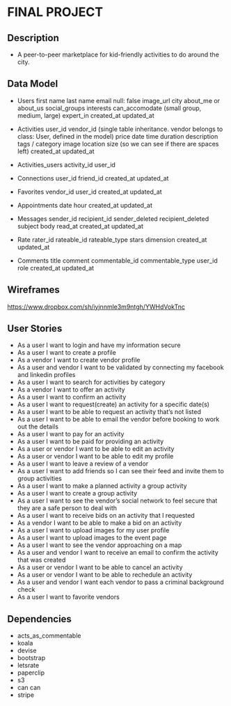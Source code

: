# FINAL PROJECT

## Description
* A peer-to-peer marketplace for kid-friendly activities to do around the city.

## Data Model

* Users
first name
last name
email null: false
image_url
city
about_me or about_us
social_groups
interests
can_accomodate (small group, medium, large)
expert_in
created_at
updated_at

* Activities
user_id
vendor_id (single table inheritance. vendor belongs to class: User, defined in the model)
price 
date 
time
duration
description
tags / category
image
location
size (so we can see if there are spaces left)
created_at
updated_at

* Activities_users
activity_id
user_id

* Connections
user_id
friend_id
created_at
updated_at

* Favorites
vendor_id
user_id
created_at
updated_at

* Appointments
date
hour
created_at
updated_at

* Messages
sender_id
recipient_id
sender_deleted
recipient_deleted
subject
body
read_at
created_at
updated_at

* Rate
rater_id
rateable_id
rateable_type
stars
dimension
created_at
updated_at

* Comments
title
comment
commentable_id
commentable_type
user_id
role
created_at
updated_at

 ## Wireframes

https://www.dropbox.com/sh/iyjnnmle3m9ntgh/YWHdVokTnc

## User Stories

* As a user I want to login and have my information secure
* As a user I want to create a profile
* As a vendor I want to create vendor profile
* As a user and vendor I want to be validated by connecting my facebook and linkedin profiles
* As a user I want to search for activities by category
* As a vendor I want to offer an activity
* As a user I want to confirm an activity
* As a user I want to request(create) an activity for a specific date(s)
* As a user I want to be able to request an activity that’s not listed
* As a user I want to be able to email the vendor before booking to work out the details
* As a user I want to pay for an activity
* As a user I want to be paid for providing an activity
* As a user or vendor  I want to be able to edit an activity
* As a user or vendor  I want to be able to edit my profile
* As a user I want to leave a review of a vendor
* As a user I want to add friends so I can see their feed and invite them to group activities
* As a user I want to make a planned activity a group activity
* As a user I want to create a group activity
* As a user I  want to see the vendor’s social network to feel secure that they are a safe person to deal with
* As a user I want to receive bids on an activity that I requested
* As a vendor I want to be able to make a bid on an activity
* As a user I want to upload images for my user profile
* As a user I want to upload images to the event page
* As a user I want to see the vendor approaching on a map
* As a user and vendor I want to receive an email to confirm the activity that was created
* As a user or vendor I want to be able to cancel an activity
* As a user or vendor I want to be able to rechedule an activity
* As a user and vendor I want each vendor to pass a criminal background check
* As a user I want to favorite vendors

## Dependencies

* acts_as_commentable
* koala
* devise
* bootstrap
* letsrate
* paperclip
* s3
* can can
* stripe









